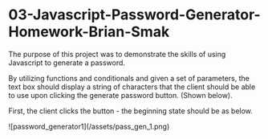 # 03-Javascript-Password-Generator-Homework-Brian-Smak

The purpose of this project was to demonstrate the skills of using Javascript to generate a password.<p>
By utilizing functions and conditionals and given a set of parameters, the text box should display a string of characters that the client should be able to use upon clicking the generate password button. (Shown below).<p>
  <p>
  <p>
  First, the client clicks the button - the beginning state should be as below.<p>
  ![password_generator1](/assets/pass_gen_1.png)
